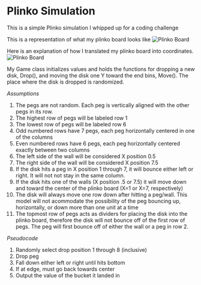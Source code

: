 # Plinko Simulation
This is a simple Plinko simulation I whipped up for a coding challenge

This is a representation of what my plinko board looks like
![Plinko Board](https://github.com/elliemary/plinko/blob/master/Plinko_Board.png?raw=true)



Here is an explanation of how I translated my plinko board into coordinates.
![Plinko Board](https://github.com/elliemary/plinko/blob/master/Coordinates.png?raw=true)


My Game class initializes values and holds the functions for dropping a new disk, Drop(), and moving the disk one Y toward the end bins, Move().  The place where the disk is dropped is randomized.




*Assumptions*
1. The pegs are not random.  Each peg is vertically aligned with the other pegs in its row.
2. The highest row of pegs will be labeled row 1
3. The lowest row of pegs will be labeled row 6
4. Odd numbered rows have 7 pegs, each peg horizontally centered in one of the columns
5. Even numbered rows have 6 pegs, each peg horizontally centered exactly between two columns
6. The left side of the wall will be considered X position 0.5
7. The right side of the wall will be considered X position 7.5
8. If the disk hits a peg in X position 1 through 7, it will bounce either left or right. It will not not stay in the same column.
9. If the disk hits one of the walls (X position .5 or 7.5) it will move down and toward the center of the plinko board (X=1 or X=7, respectively)
10. The disk will always move one row down after hitting a peg/wall. This model will not acommodate the possibility of the peg bouncing up, horizontally, or down more than one unit at a time
11. The topmost row of pegs acts as dividers for placing the disk into the plinko board, therefore the disk will not bounce off of the first row of pegs.  The peg will first bounce off of either the wall or a peg in row 2.

*Pseudocode*
1. Randomly select drop position 1 through 8 (inclusive)
2. Drop peg
3. Fall down either left or right until hits bottom
4. If at edge, must go back towards center
5. Output the value of the bucket it landed in

